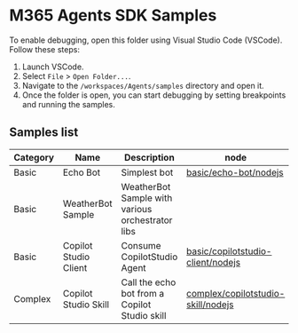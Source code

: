 # M365 Agents SDK Samples

To enable debugging, open this folder using Visual Studio Code (VSCode). Follow these steps:

1. Launch VSCode.
2. Select `File` > `Open Folder...`.
3. Navigate to the `/workspaces/Agents/samples` directory and open it.
4. Once the folder is open, you can start debugging by setting breakpoints and running the samples.

## Samples list

|Category | Name | Description | node | dotnet | python |
|---------|-------------|-------------|--------|--------|--------|
| Basic   | Echo Bot | Simplest bot | [basic/echo-bot/nodejs](./basic/echo-bot/nodejs) | [basic/echo-bot/dotnet](./basic/echo-bot/dotnet) | TBD |
| Basic   | WeatherBot Sample | WeatherBot Sample with various orchestrator libs | | (Using Semantic Kernel) [basic/weatherbot/dotnet](./basic/weatherbot/dotnet) | TBD |
| Basic   | Copilot Studio Client | Consume CopilotStudio Agent | [basic/copilotstudio-client/nodejs](./basic/copilotstudio-client/nodejs) | [basic/copilotstudio-client/dotnet](./basic/copilotstudio-client/dotnet) | TBD |
| Complex | Copilot Studio Skill | Call the echo bot from a Copilot Studio skill | [complex/copilotstudio-skill/nodejs](./complex/copilotstudio-skill/nodejs) | TBD | TBD |